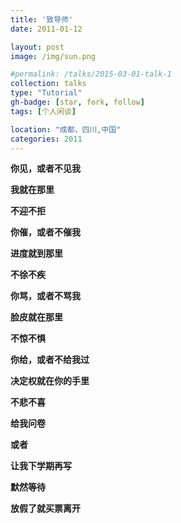 ```yaml
---
title: '致导师'
date: 2011-01-12

layout: post
image: /img/sun.png

#permalink: /talks/2015-03-01-talk-1
collection: talks
type: "Tutorial"
gh-badge: [star, fork, follow]
tags: [个人闲谈]

location: "成都，四川,中国"
categories: 2011
---
```



**你见，或者不见我**

**我就在那里**

**不迎不拒**


**你催，或者不催我**

**进度就到那里**

**不徐不疾**


**你骂，或者不骂我**

**脸皮就在那里**

**不惊不惧**


**你给，或者不给我过**

**决定权就在你的手里**

**不悲不喜**

 

**给我问卷**

**或者**

**让我下学期再写**

**默然等待**

**放假了就买票离开**
